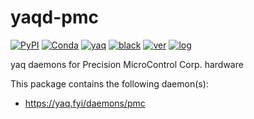 # yaqd-pmc

[![PyPI](https://img.shields.io/pypi/v/yaqd-pmc)](https://pypi.org/project/yaqd-pmc)
[![Conda](https://img.shields.io/conda/vn/conda-forge/yaqd-pmc)](https://anaconda.org/conda-forge/yaqd-pmc)
[![yaq](https://img.shields.io/badge/framework-yaq-orange)](https://yaq.fyi/)
[![black](https://img.shields.io/badge/code--style-black-black)](https://black.readthedocs.io/)
[![ver](https://img.shields.io/badge/calver-YYYY.0M.MICRO-blue)](https://calver.org/)
[![log](https://img.shields.io/badge/change-log-informational)](https://gitlab.com/yaq/yaqd-pmc/-/blob/master/CHANGELOG.md)

yaq daemons for Precision MicroControl Corp. hardware

This package contains the following daemon(s):

- https://yaq.fyi/daemons/pmc